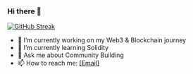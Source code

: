 ### Hi there 👋

[![GitHub Streak](https://streak-stats.demolab.com/?user=Brisa-Codes)](https://git.io/streak-stats)

- 🔭 I’m currently working on my Web3 & Blockchain journey
- 🌱 I’m currently learning Solidity
- 💬 Ask me about Community Building
- 📫 How to reach me: [[Email]](mailto:brisamukunde1@gmail.com)

